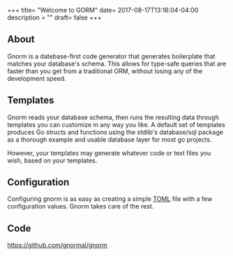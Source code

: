 +++
title= "Welcome to GORM"
date= 2017-08-17T13:16:04-04:00
description = ""
draft= false
+++


## About

Gnorm is a datebase-first code generator that generates boilerplate that matches your database's schema.  This allows for type-safe queries that are faster than you get from a traditional ORM, without losing any of the development speed.

## Templates

Gnorm reads your database schema, then runs the resulting data through templates you can customize in any way you like.  A default set of templates produces Go structs and functions using the stdlib's database/sql package as a thorough example and usable database layer for most go projects.

However, your templates may generate whatever code or text files you wish, based on your templates.

## Configuration

Configuring gnorm is as easy as creating a simple [TOML](https://github.com/toml-lang/toml) file with a few configuration values.  Gnorm takes care of the rest.

## Code

https://github.com/gnormal/gnorm